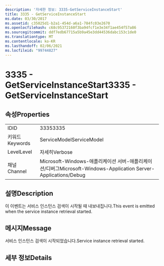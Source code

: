 ```yaml
---
description: '자세한 정보: 3335-GetServiceInstanceStart'
title: 3335 - GetServiceInstanceStart
ms.date: 03/30/2017
ms.assetid: c35025d1-b2a1-454d-a6a1-784fc03e2670
ms.openlocfilehash: c68c95372160f3ba94fcf1e3e34f1ae454f57a86
ms.sourcegitcommit: ddf7edb67715a5b9a45e3dd44536dabc153c1de0
ms.translationtype: MT
ms.contentlocale: ko-KR
ms.lasthandoff: 02/06/2021
ms.locfileid: "99744827"
---
```

# <a name="3335---getserviceinstancestart"></a><span data-ttu-id="49d93-103">3335 - GetServiceInstanceStart</span><span class="sxs-lookup"><span data-stu-id="49d93-103">3335 - GetServiceInstanceStart</span></span>

## <a name="properties"></a><span data-ttu-id="49d93-104">속성</span><span class="sxs-lookup"><span data-stu-id="49d93-104">Properties</span></span>  
  
|||  
|-|-|  
|<span data-ttu-id="49d93-105">ID</span><span class="sxs-lookup"><span data-stu-id="49d93-105">ID</span></span>|<span data-ttu-id="49d93-106">3335</span><span class="sxs-lookup"><span data-stu-id="49d93-106">3335</span></span>|  
|<span data-ttu-id="49d93-107">키워드</span><span class="sxs-lookup"><span data-stu-id="49d93-107">Keywords</span></span>|<span data-ttu-id="49d93-108">ServiceModel</span><span class="sxs-lookup"><span data-stu-id="49d93-108">ServiceModel</span></span>|  
|<span data-ttu-id="49d93-109">Level</span><span class="sxs-lookup"><span data-stu-id="49d93-109">Level</span></span>|<span data-ttu-id="49d93-110">자세히</span><span class="sxs-lookup"><span data-stu-id="49d93-110">Verbose</span></span>|  
|<span data-ttu-id="49d93-111">채널</span><span class="sxs-lookup"><span data-stu-id="49d93-111">Channel</span></span>|<span data-ttu-id="49d93-112">Microsoft-Windows-애플리케이션 서버-애플리케이션/디버그</span><span class="sxs-lookup"><span data-stu-id="49d93-112">Microsoft-Windows-Application Server-Applications/Debug</span></span>|  
  
## <a name="description"></a><span data-ttu-id="49d93-113">설명</span><span class="sxs-lookup"><span data-stu-id="49d93-113">Description</span></span>  

 <span data-ttu-id="49d93-114">이 이벤트는 서비스 인스턴스 검색이 시작될 때 내보내집니다.</span><span class="sxs-lookup"><span data-stu-id="49d93-114">This event is emitted when the service instance retrieval started.</span></span>  
  
## <a name="message"></a><span data-ttu-id="49d93-115">메시지</span><span class="sxs-lookup"><span data-stu-id="49d93-115">Message</span></span>  

 <span data-ttu-id="49d93-116">서비스 인스턴스 검색이 시작되었습니다.</span><span class="sxs-lookup"><span data-stu-id="49d93-116">Service instance retrieval started.</span></span>  
  
## <a name="details"></a><span data-ttu-id="49d93-117">세부 정보</span><span class="sxs-lookup"><span data-stu-id="49d93-117">Details</span></span>
